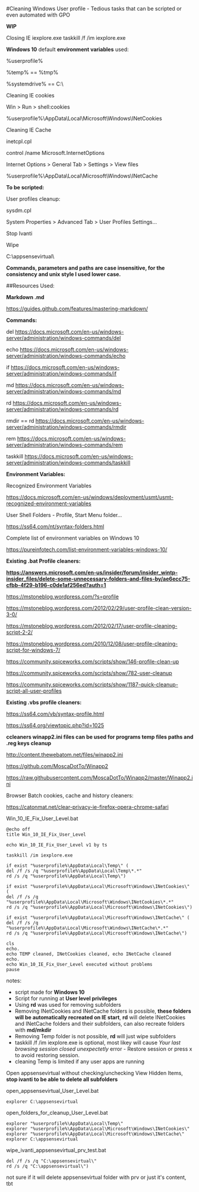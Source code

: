 
#Cleaning Windows User profile - Tedious tasks that can be scripted or even automated with GPO

**WIP**

Closing IE iexplore.exe
taskkill /f /im iexplore.exe

**Windows 10** default **environment variables** used:

%userprofile%

%temp% ==  %tmp%

%systemdrive% == C:\

Cleaning IE cookies

Win > Run > shell:cookies

%userprofile%\AppData\Local\Microsoft\Windows\INetCookies

Cleaning IE Cache

inetcpl.cpl

control /name Microsoft.InternetOptions

Internet Options > General Tab > Settings > View files

%userprofile%\AppData\Local\Microsoft\Windows\INetCache

**To be scripted:**

User profiles cleanup:

sysdm.cpl

System Properties > Advanced Tab > User Profiles Settings...

Stop Ivanti

Wipe

C:\appsensevirtual\

**Commands, parameters and paths are case insensitive, for the consistency and unix style I used lower case.**

##Resources Used:

**Markdown .md**

https://guides.github.com/features/mastering-markdown/

**Commands:**

del
https://docs.microsoft.com/en-us/windows-server/administration/windows-commands/del

echo
https://docs.microsoft.com/en-us/windows-server/administration/windows-commands/echo

if
https://docs.microsoft.com/en-us/windows-server/administration/windows-commands/if

md
https://docs.microsoft.com/en-us/windows-server/administration/windows-commands/md

rd
https://docs.microsoft.com/en-us/windows-server/administration/windows-commands/rd

rmdir == rd
https://docs.microsoft.com/en-us/windows-server/administration/windows-commands/rmdir

rem
https://docs.microsoft.com/en-us/windows-server/administration/windows-commands/rem

taskkill
https://docs.microsoft.com/en-us/windows-server/administration/windows-commands/taskkill

**Environment Variables:**

Recognized Environment Variables

https://docs.microsoft.com/en-us/windows/deployment/usmt/usmt-recognized-environment-variables

User Shell Folders - Profile, Start Menu folder... 

https://ss64.com/nt/syntax-folders.html

Complete list of environment variables on Windows 10

https://pureinfotech.com/list-environment-variables-windows-10/

**Existing .bat Profile cleaners:**

**https://answers.microsoft.com/en-us/insider/forum/insider_wintp-insider_files/delete-some-unnecessary-folders-and-files-by/ae6ecc75-cfbb-4f29-b196-c0de1af256ed?auth=1**

https://mstoneblog.wordpress.com/?s=profile

https://mstoneblog.wordpress.com/2012/02/29/user-profile-clean-version-3-0/

https://mstoneblog.wordpress.com/2012/02/17/user-profile-cleaning-script-2-2/

https://mstoneblog.wordpress.com/2010/12/08/user-profile-cleaning-script-for-windows-7/

https://community.spiceworks.com/scripts/show/146-profile-clean-up

https://community.spiceworks.com/scripts/show/782-user-cleanup

https://community.spiceworks.com/scripts/show/1187-quick-cleanup-script-all-user-profiles

**Existing .vbs profile cleaners:**

https://ss64.com/vb/syntax-profile.html

https://ss64.org/viewtopic.php?id=1025

**ccleaners winapp2.ini files can be used for programs temp files paths and .reg keys cleanup**

http://content.thewebatom.net/files/winapp2.ini

https://github.com/MoscaDotTo/Winapp2

https://raw.githubusercontent.com/MoscaDotTo/Winapp2/master/Winapp2.ini

Browser Batch cookies, cache and history cleaners:

https://catonmat.net/clear-privacy-ie-firefox-opera-chrome-safari

Win_10_IE_Fix_User_Level.bat
```batch
@echo off
title Win_10_IE_Fix_User_Level

echo Win_10_IE_Fix_User_Level v1 by ts

taskkill /im iexplore.exe

if exist "%userprofile%\AppData\Local\Temp\" (
del /f /s /q "%userprofile%\AppData\Local\Temp\*.*"
rd /s /q "%userprofile%\AppData\Local\Temp\")

if exist "%userprofile%\AppData\Local\Microsoft\Windows\INetCookies\" (
del /f /s /q "%userprofile%\AppData\Local\Microsoft\Windows\INetCookies\*.*"
rd /s /q "%userprofile%\AppData\Local\Microsoft\Windows\INetCookies\")

if exist "%userprofile%\AppData\Local\Microsoft\Windows\INetCache\" (
del /f /s /q "%userprofile%\AppData\Local\Microsoft\Windows\INetCache\*.*"
rd /s /q "%userprofile%\AppData\Local\Microsoft\Windows\INetCache\")

cls
echo.
echo TEMP cleaned, INetCookies cleaned, echo INetCache cleaned
echo.
echo Win_10_IE_Fix_User_Level executed without problems
pause
```

notes:
* script made for **Windows 10**
* Script for running at **User level privileges**
* Using **rd** was used for removing subfolders
* Removing INetCookies and INetCache folders is possible, **these folders will be automatically recreated on IE start**, **rd** will delete INetCookies and INetCache folders and their subfolders, can also recreate folders with **md/mkdir**
* Removing Temp folder is not possible, **rd** will just wipe subfolders
* taskkill /f /im iexplore.exe is optional, most likey will cause *Your last browsing session closed unexpectetly* error - Restore session or press x to avoid restoring session.
* cleaning Temp is limited if any user apps are running

Open appsensevirtual without checking/unchecking 
View Hidden Items, **stop ivanti to be able to delete all subfolders**

open_appsensevirtual_User_Level.bat
```batch
explorer C:\appsensevirtual
```

open_folders_for_cleanup_User_Level.bat
```batch
explorer "%userprofile%\AppData\Local\Temp\"
explorer "%userprofile%\AppData\Local\Microsoft\Windows\INetCookies\"
explorer "%userprofile%\AppData\Local\Microsoft\Windows\INetCache\"
explorer C:\appsensevirtual
```
wipe_ivanti_appsensevirtual_prv_test.bat
```batch
del /f /s /q "C:\appsensevirtual\"
rd /s /q "C:\appsensevirtual\")
```

not sure if it will delete appsensevirtual folder with prv or just it's content, tbt
